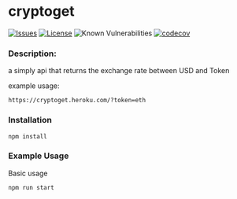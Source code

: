 cryptoget
=========

[![Issues](https://img.shields.io/github/issues/Crucible-Standard/cryptoget.svg)](https://github.com/Crucible-Standard/cryptoget/issues)
[![License](https://img.shields.io/badge/license-GPL-blue.svg)](https://github.com/Crucible-Standard/cryptoget/blob/main/LICENSE)
![Known Vulnerabilities](https://snyk.io/test/github/Crucible-Standard/cryptoget/badge.svg)
[![codecov](https://codecov.io/gh/Crucible-Standard/cryptoget/branch/main/graph/badge.svg)](https://codecov.io/gh/Crucible-Standard/cryptoget)


### Description:

a simply api that returns the exchange rate between USD and Token

example usage:

```
https://cryptoget.heroku.com/?token=eth
```


### Installation

```
npm install
```
### Example Usage

Basic usage
```
npm run start
```
